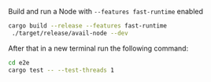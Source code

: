 Build and run a Node with `--features fast-runtime` enabled
```bash
cargo build --release --features fast-runtime
 ./target/release/avail-node --dev
```

After that in a new terminal run the following command:
``` bash
cd e2e
cargo test -- --test-threads 1
```